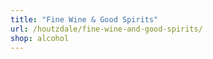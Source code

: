 ```yaml
---
title: "Fine Wine & Good Spirits"
url: /houtzdale/fine-wine-and-good-spirits/
shop: alcohol
---
```

